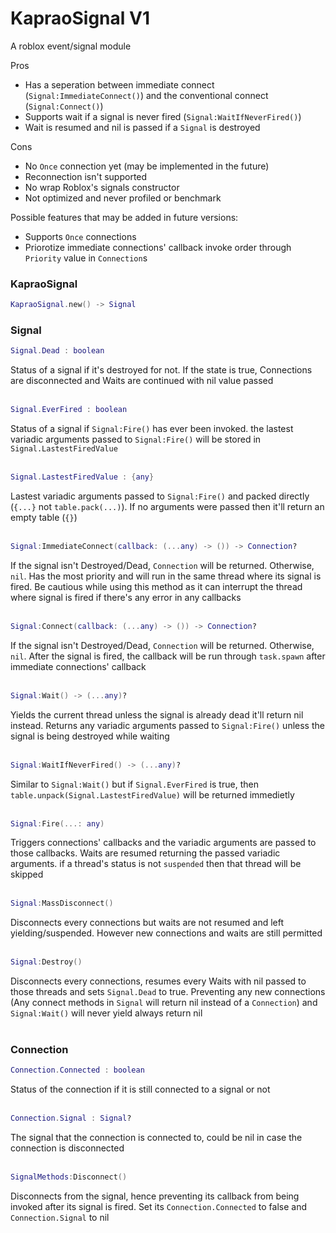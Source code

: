 # KapraoSignal V1
A roblox event/signal module

Pros
- Has a seperation between immediate connect (`Signal:ImmediateConnect()`) and the conventional connect (`Signal:Connect()`)
- Supports wait if a signal is never fired (`Signal:WaitIfNeverFired()`)
- Wait is resumed and nil is passed if a `Signal` is destroyed

Cons
- No `Once` connection yet (may be implemented in the future)
- Reconnection isn't supported
- No wrap Roblox's signals constructor
- Not optimized and never profiled or benchmark

Possible features that may be added in future versions:
- Supports `Once` connections
- Priorotize immediate connections' callback invoke order through `Priority` value in `Connection`s

### KapraoSignal
```lua
KapraoSignal.new() -> Signal
```
### Signal
```lua
Signal.Dead : boolean
```
Status of a signal if it's destroyed for not. If the state is true, Connections are disconnected and Waits are continued with nil value passed
<br/><br/>

```lua
Signal.EverFired : boolean
```
Status of a signal if `Signal:Fire()` has ever been invoked. the lastest variadic arguments passed to `Signal:Fire()` will be stored in `Signal.LastestFiredValue`
<br/><br/>

```lua
Signal.LastestFiredValue : {any}
```
Lastest variadic arguments passed to `Signal:Fire()` and packed directly (`{...}` not `table.pack(...)`).
If no arguments were passed then it'll return an empty table (`{}`)
<br/><br/>

```lua
Signal:ImmediateConnect(callback: (...any) -> ()) -> Connection?
```
If the signal isn't Destroyed/Dead, `Connection` will be returned. Otherwise, `nil`.
Has the most priority and will run in the same thread where its signal is fired.
Be cautious while using this method as it can interrupt the thread where signal is fired if there's any error in any callbacks
<br/><br/>

```lua
Signal:Connect(callback: (...any) -> ()) -> Connection?
```
If the signal isn't Destroyed/Dead, `Connection` will be returned. Otherwise, `nil`.
After the signal is fired, the callback will be run through `task.spawn` after immediate connections' callback
<br/><br/>

```lua
Signal:Wait() -> (...any)?
```
Yields the current thread unless the signal is already dead it'll return nil instead.
Returns any variadic arguments passed to `Signal:Fire()` unless the signal is being destroyed while waiting
<br/><br/>

```lua
Signal:WaitIfNeverFired() -> (...any)?
```
Similar to `Signal:Wait()` but if `Signal.EverFired` is true, then `table.unpack(Signal.LastestFiredValue)` will be returned immedietly
<br/><br/>

```lua
Signal:Fire(...: any)
```
Triggers connections' callbacks and the variadic arguments are passed to those callbacks.
Waits are resumed returning the passed variadic arguments. if a thread's status is not `suspended` then that thread will be skipped
<br/><br/>

```lua
Signal:MassDisconnect()
```
Disconnects every connections but waits are not resumed and left yielding/suspended.
However new connections and waits are still permitted
<br/><br/>

```lua
Signal:Destroy()
```
Disconnects every connections, resumes every Waits with nil passed to those threads and sets `Signal.Dead` to true.
Preventing any new connections (Any connect methods in `Signal` will return nil instead of a `Connection`) and `Signal:Wait()` will never yield always return nil
<br/><br/>

### Connection
```lua
Connection.Connected : boolean
```
Status of the connection if it is still connected to a signal or not
<br/><br/>

```lua
Connection.Signal : Signal?
```
The signal that the connection is connected to, could be nil in case the connection is disconnected
<br/><br/>

```lua
SignalMethods:Disconnect()
```
Disconnects from the signal, hence preventing its callback from being invoked after its signal is fired.
Set its `Connection.Connected` to false and `Connection.Signal` to nil
